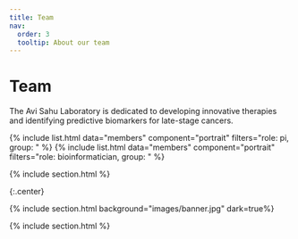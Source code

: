 ```yaml
---
title: Team
nav:
  order: 3
  tooltip: About our team
---
```


# <i class="fas fa-users"></i>Team

The Avi Sahu Laboratory is dedicated to developing innovative therapies and identifying predictive biomarkers for late-stage cancers. 

{% include list.html data="members" component="portrait" filters="role: pi, group: " %}
{% include list.html data="members" component="portrait" filters="role: bioinformatician, group: " %}

{% include section.html %}

{:.center}

{% include section.html background="images/banner.jpg" dark=true%}


{% include section.html %}
